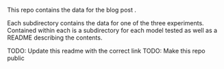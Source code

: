 This repo contains the data for the blog post <TODO>.

Each subdirectory contains the data for one of the three experiments. Contained
within each is a subdirectory for each model tested as well as a README
describing the contents.

TODO: Update this readme with the correct link
TODO: Make this repo public
